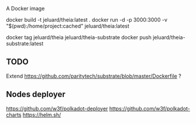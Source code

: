A Docker image 


docker build -t jeluard/theia:latest .
docker run -d -p 3000:3000 -v "$(pwd):/home/project:cached" jeluard/theia:latest

docker tag jeluard/theia jeluard/theia-substrate
docker push jeluard/theia-substrate:latest

## TODO

Extend https://github.com/paritytech/substrate/blob/master/Dockerfile ?

## Nodes deployer

https://github.com/w3f/polkadot-deployer
https://github.com/w3f/polkadot-charts
https://helm.sh/